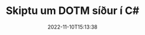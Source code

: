 ---
############################# Static ############################
layout: "auto-gen-merger"
date: 2022-11-10T15:13:38
draft: false
otherformats: dotx epub html mht mhtml odp ods odt one otp ott pdf pps ppsx ppt pptx

############################# Head ############################
head_title: "Skiptu og skiptu á DOTM síðum í C#"
head_description: "Skiptu um og skiptu um stöðu tveggja síðna í DOTM skrá í C# með því að nota forritaskil skjalasamruna."

############################# Header ############################
title: "Skiptu um DOTM síður í C#"
description: "Skiptu um DOTM síður með nokkrum línum af .NET kóða."
bg_image: "https://cms.admin.containerize.com/templates/aspose/App_Themes/V3/images/bg/header1.png"
bg_overlay: false
button:
    enable: true
    icon: "fas fa-arrow-down"
    label: "Sækja ókeypis prufuáskrift"
    link: "https://downloads.groupdocs.com/merger/net"

############################# SubMenu ############################
submenu:
    enable: true

    left:
        img_alt: "GroupDocs.Merger for .NET"
        image: "https://cms.admin.containerize.com/templates/groupdocs/images/product-logos/90x90-noborder/groupdocs-merger-net.png"
        product: "GroupDocs.Merger"
        platform: ".NET"

    middle:
        button:

            # button loop
            - link: "https://apireference.groupdocs.com/merger/net"
              text: "API tilvísun"

            # button loop
            - link: "https://github.com/groupdocs-merger"
              text: "Dæmi um kóða"

            # button loop
            - link: "https://products.groupdocs.app/merger/family"
              text: "Sýningar í beinni"

            # button loop
            - link: "https://purchase.groupdocs.com/pricing/merger/net"
              text: "Verðlag"

    right:
        link_download: "https://downloads.groupdocs.com/merger"
        link_learn: "https://docs.groupdocs.com/merger/net"
        link_buy: "https://purchase.groupdocs.com"

############################# About ############################
about:
    enable: true
    title: "Um GroupDocs.Merger for .NET API"
    content: |
        [GroupDocs.Merger for .NET](/is/merger/net/) býður upp á einfalda lausn til að sameinast á öruggan hátt og skipta á milli margra skjalasniða, þar á meðal PDF, Microsoft Office (Word, Excel, PowerPoint , OneNote), OpenDocument, HTML, myndir og mörg önnur innan .NET forrita. Með því að bæta við örfáum línum af kóðanum skaltu framkvæma nokkrar skjalaaðgerðir eins og færa, fjarlægja, snúa, skipta um, draga út eða breyta stefnu síðna innan skjalanna. Skjalasamruna API styður einnig forskoðun skjalasíður sem mynd til að greina skjalabyggingu, snið og innihald á síðunni.
        
        GroupDocs.Merger API er rétti kosturinn fyrir fyrirtækjalausnir sem þurfa að skipta um skráarsíðueiginleika. Þessi API eru vel studd á öllum helstu stýrikerfum og kerfum þar á meðal .NET Framework, .NET Standard, .NET Core, Mono.

############################# Steps ############################
steps:
    enable: true
    title_left: "Skiptu um DOTM skráarsíður í .NET"
    content_left: |
        [GroupDocs.Merger for .NET](/is/merger/net/) auðveldar C# forriturum að skipta um síður innan DOTM skráar með því að útfæra nokkur auðveld skref .
        
        * Frumstilltu **SwapOptions** til að tilgreina blaðsíðunúmer til að skiptast á.
        * Búðu til nýtt tilvik af **Merger** og sendu frumskjalsslóð sem byggingarbreytu.
        * Hringdu í **SwapPages** og sendu **SwapOptions** hlutinn.
        * Hringdu í **Save** og tilgreindu skráarslóðina til að vista skjalið sem myndast.

    title_right: "kerfis kröfur"
    content_right: |
        GroupDocs.Merger for .NET API eru studd á öllum helstu kerfum og stýrikerfum. Áður en þú keyrir kóðann hér að neðan skaltu ganga úr skugga um að þú hafir eftirfarandi forsendur uppsettar á kerfinu þínu.

        * Stýrikerfi: Microsoft Windows, Linux, MacOS
        * Þróunarumhverfi: Visual Studio, Xamarin, MonoDevelop
        * Rammar: .NET Framework, .NET Standard, .NET Core, Mono
        * Sæktu nýjustu útgáfuna af GroupDocs.Merger for .NET frá [NuGet](https://www.nuget.org/packages/groupdocs.merger)
         
    code: |
     {{% merger/additional-styles %}}
     {{< merger/code-merger title="Hvernig á að skipta um DOTM skráarsíður með því að nota C# dæmikóða">}}

        ```csharp    
        // Skiptu um DOTM skráarsíður með því að nota GroupDocs.Merger API
        int pageNumber1 = 6;
        int pageNumber2 = 1;

        // Frumstilla SwapOptions flokkinn til að tilgreina blaðsíðunúmer til að skipta
        SwapOptions swapOptions = new SwapOptions(pageNumber2, pageNumber1);

        // Staðfestu samruna með inntaksskjali DOTM
        using (Merger merger = new Merger("input.dotm"))
          {
            // Hringdu í SwapPages aðferðina og sendu SwapOptions hlutinn til hennar
            merger.SwapPages(swapOptions);
    
            // Hringdu í Vista aðferð og farðu í gegnum viðeigandi skráarslóð til að vista úttaksskjalið
            merger.Save("output.dotm");
          }
        ```
     {{< /merger/code-merger >}}

############################# Demos ############################
demos:
    enable: true
    title: "Sýningar í beinni - Skiptu um DOTM skráarsíður á netinu"
    content: |
       Skiptu um DOTM skráarsíður núna með því að fara á vefsíðu [GroupDocs.Merger Live Demos](https://products.groupdocs.app/splitter/swap-pages/dotm).
       Lifandi kynningin hefur eftirfarandi kosti.
        
############################# About Formats ############################
about_formats:
    enable: true

############################# More Formats ############################
more_formats:
    enable: true
    title: "Skiptu um síður með öðrum skráarsniðum"
    content: |
        .NET skjöl sameining og skipt API fyrir skráarsnið og myndir. Skiptu um nokkur af vinsælustu skráarsniðunum eins og fram kemur hér að neðan.

############################# Back to top ###############################
back_to_top:
    enable: true
---